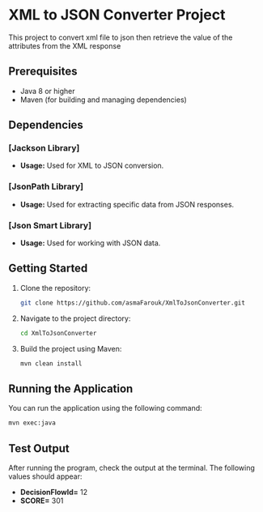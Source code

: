 # XML to JSON Converter Project

This project to convert xml file to json then retrieve the value of the
attributes from the XML response

## Prerequisites

- Java 8 or higher
- Maven (for building and managing dependencies)

## Dependencies
### [Jackson Library]
- **Usage:** Used for XML to JSON conversion.

### [JsonPath Library]
- **Usage:** Used for extracting specific data from JSON responses.

### [Json Smart Library]
- **Usage:** Used for working with JSON data.

## Getting Started

1. Clone the repository:

    ```bash
    git clone https://github.com/asmaFarouk/XmlToJsonConverter.git
    ```

2. Navigate to the project directory:

    ```bash
    cd XmlToJsonConverter
    ```

3. Build the project using Maven:

    ```bash
    mvn clean install
    ```

## Running the Application

You can run the application using the following command:

```bash
mvn exec:java
 ```

## Test Output

After running the program, check the output at the terminal. 
The following values should appear:


- **DecisionFlowId=** 12
- **SCORE=** 301
